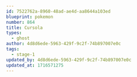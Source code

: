```yaml
---
id: 7522762a-8960-48ad-ae4d-aa8644a103ed
blueprint: pokemon
number: 864
title: Cursola
types:
  - ghost
author: 4d8d6ede-5963-429f-9c2f-74b897007e0c
tags:
  - stage-1
updated_by: 4d8d6ede-5963-429f-9c2f-74b897007e0c
updated_at: 1716571275
---
```

